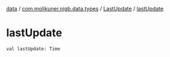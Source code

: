[data](../../index.md) / [com.molikuner.nigb.data.types](../index.md) / [LastUpdate](index.md) / [lastUpdate](./last-update.md)

# lastUpdate

`val lastUpdate: Time`